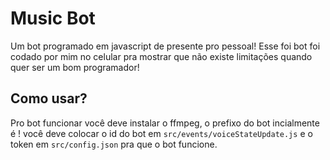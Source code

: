 # Music Bot

Um bot programado em javascript de presente pro pessoal! 
Esse foi bot foi codado por mim no celular pra mostrar que não existe limitações quando quer ser um bom programador!

## Como usar?

Pro bot funcionar você deve instalar o ffmpeg, o prefixo do bot incialmente é ! você deve colocar o id do bot em `src/events/voiceStateUpdate.js` e o token em `src/config.json` pra que o bot funcione.

